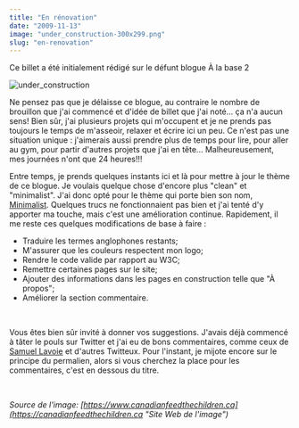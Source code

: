```yaml
---
title: "En rénovation"
date: "2009-11-13"
image: "under_construction-300x299.png"
slug: "en-renovation"
---
```


Ce billet a été initialement rédigé sur le défunt blogue À la base 2

![under_construction](images/under_construction-300x299.png "under_construction")

Ne pensez pas que je délaisse ce blogue, au contraire le nombre de brouillon que j'ai commencé et d'idée de billet que j'ai noté... ça n'a aucun sens! Bien sûr, j'ai plusieurs projets qui m'occupent et je ne prends pas toujours le temps de m'asseoir, relaxer et écrire ici un peu. Ce n'est pas une situation unique : j'aimerais aussi prendre plus de temps pour lire, pour aller au gym, pour partir d'autres projets que j'ai en tête... Malheureusement, mes journées n'ont que 24 heures!!!

Entre temps, je prends quelques instants ici et là pour mettre à jour le thème de ce blogue. Je voulais quelque chose d'encore plus "clean" et "minimalist". J'ai donc opté pour le thème qui porte bien son nom, [Minimalist](https://wordpress.org/extend/themes/minimalist "Thème Minimalist"). Quelques trucs ne fonctionnaient pas bien et j'ai tenté d'y apporter ma touche, mais c'est une amélioration continue. Rapidement, il me reste ces quelques modifications de base à faire :

- Traduire les termes anglophones restants;
- M'assurer que les couleurs respectent mon logo;
- Rendre le code valide par rapport au W3C;
- Remettre certaines pages sur le site;
- Ajouter des informations dans les pages en construction telle que "À propos";
- Améliorer la section commentaire.

 

Vous êtes bien sûr invité à donner vos suggestions. J'avais déjà commencé à tâter le pouls sur Twitter et j'ai eu de bons commentaires, comme ceux de [Samuel Lavoie](https://www.samuellavoie.com/ "Blogue de Samuel Lavoie") et d'autres Twitteux. Pour l'instant, je mijote encore sur le principe du permalien, alors si vous cherchez la place pour les commentaires, c'est en dessous du titre.

 

_Source de l'image: [https://www.canadianfeedthechildren.ca](https://canadianfeedthechildren.ca "Site Web de l'image")_
